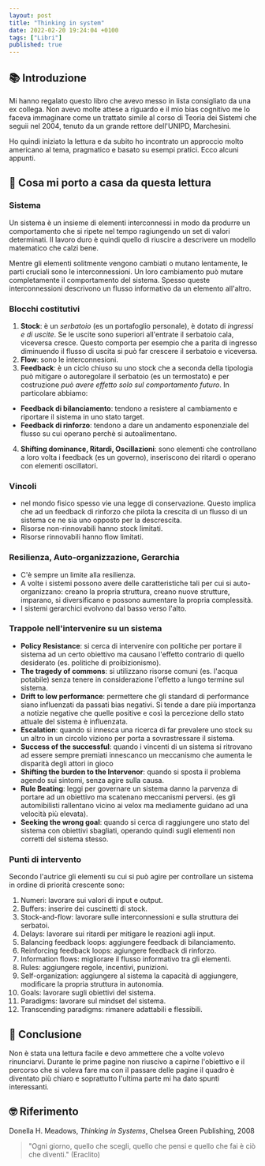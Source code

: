 ```yaml
---
layout: post
title: "Thinking in system"
date: 2022-02-20 19:24:04 +0100
tags: ["Libri"]
published: true
---
```


## 📚 Introduzione

Mi hanno regalato questo libro che avevo messo in lista consigliato da una ex collega. Non avevo molte attese a riguardo e il mio bias cognitivo me lo faceva immaginare come un trattato simile al corso di Teoria dei Sistemi che seguii nel 2004, tenuto da un grande rettore dell'UNIPD, Marchesini.

Ho quindi iniziato la lettura e da subito ho incontrato un approccio molto americano al tema, pragmatico e basato su esempi pratici. Ecco alcuni appunti.

## 🚀 Cosa mi porto a casa da questa lettura

### Sistema

Un sistema è un insieme di elementi interconnessi in modo da produrre un comportamento che si ripete nel tempo ragiungendo un set di valori determinati. Il lavoro duro è quindi quello di riuscire a descrivere un modello matematico che calzi bene.

Mentre gli elementi solitmente vengono cambiati o mutano lentamente, le parti cruciali sono le interconnessioni. Un loro cambiamento può mutare completamente il comportamento del sistema. Spesso queste interconnessioni descrivono un flusso informativo da un elemento all'altro.

### Blocchi costitutivi

1. **Stock**: è un _serbatoio_ (es un portafoglio personale), è dotato di _ingressi e di uscite_. Se le uscite sono superiori all'entrate il serbatoio cala, viceversa cresce. Questo comporta per esempio che a parita di ingresso diminuendo il flusso di uscita si può far crescere il serbatoio e viceversa.
2. **Flow**: sono le interconnesioni.
3. **Feedback**: è un ciclo chiuso su uno stock che a seconda della tipologia può mitigare o autoregolare il serbatoio (es un termostato) e per costruzione _può avere effetto solo sul comportamento futuro_. In particolare abbiamo:

- **Feedback di bilanciamento**: tendono a resistere al cambiamento e riportare il sistema in uno stato target.
- **Feedback di rinforzo**: tendono a dare un andamento esponenziale del flusso su cui operano perchè si autoalimentano.

4. **Shifting dominance, Ritardi, Oscillazioni**: sono elementi che controllano a loro volta i feedback (es un governo), inseriscono dei ritardi o operano con elementi oscillatori.

### Vincoli

- nel mondo fisico spesso vie una legge di conservazione. Questo implica che ad un feedback di rinforzo che pilota la crescita di un flusso di un sistema ce ne sia uno opposto per la descrescita.
- Risorse non-rinnovabili hanno stock limitati.
- Risorse rinnovabili hanno flow limitati.

### Resilienza, Auto-organizzazione, Gerarchia

- C'è sempre un limite alla resilienza.
- A volte i sistemi possono avere delle caratteristiche tali per cui si auto-organizzano: creano la propria struttura, creano nuove strutture, imparano, si diversificano e possono aumentare la propria complessità.
- I sistemi gerarchici evolvono dal basso verso l'alto.

### Trappole nell'intervenire su un sistema

- **Policy Resistance**: si cerca di intervenire con politiche per portare il sistema ad un certo obiettivo ma causano l'effetto contrario di quello desiderato (es. politiche di proibizionismo).
- **The tragedy of commons**: si utilizzano risorse comuni (es. l'acqua potabile) senza tenere in considerazione l'effetto a lungo termine sul sistema.
- **Drift to low performance**: permettere che gli standard di performance siano influenzati da passati bias negativi. Si tende a dare più importanza a notizie negative che quelle positive e così la percezione dello stato attuale del sistema è influenzata.
- **Escalation**: quando si innesca una ricerca di far prevalere uno stock su un altro in un circolo viziono per porta a sovrastressare il sistema.
- **Success of the successful**: quando i vincenti di un sistema si ritrovano ad essere sempre premiati innescanco un meccanismo che aumenta le disparità degli attori in gioco
- **Shifting the burden to the Intervenor**: quando si sposta il problema agendo sui sintomi, senza agire sulla causa.
- **Rule Beating**: leggi per governare un sistema danno la parvenza di portare ad un obiettivo ma scatenano meccanismi perversi. (es gli automibilisti rallentano vicino ai velox ma mediamente guidano ad una velocità più elevata).
- **Seeking the wrong goal**: quando si cerca di raggiungere uno stato del sistema con obiettivi sbagliati, operando quindi sugli elementi non corretti del sistema stesso.

### Punti di intervento

Secondo l'autrice gli elementi su cui si può agire per controllare un sistema in ordine di priorità crescente sono:

1. Numeri: lavorare sui valori di input e output.
2. Buffers: inserire dei cuscinetti di stock.
3. Stock-and-flow: lavorare sulle interconnessioni e sulla struttura dei serbatoi.
4. Delays: lavorare sui ritardi per mitigare le reazioni agli input.
5. Balancing feedback loops: aggiungere feedback di bilanciamento.
6. Reinforcing feedback loops: agiungere feedback di rinforzo.
7. Information flows: migliorare il flusso informativo tra gli elementi.
8. Rules: aggiungere regole, incentivi, punizioni.
9. Self-organization: aggiungere al sistema la capacità di aggiungere, modificare la propria struttura in autonomia.
10. Goals: lavorare sugli obiettivi del sistema.
11. Paradigms: lavorare sul mindset del sistema.
12. Transcending paradigms: rimanere adattabili e flessibili.

## 🍷 Conclusione

Non è stata una lettura facile e devo ammettere che a volte volevo rinunciarvi. Durante le prime pagine non riuscivo a capirne l'obiettivo e il percorso che si voleva fare ma con il passare delle pagine il quadro è diventato più chiaro e soprattutto l'ultima parte mi ha dato spunti interessanti.

## 🤓 Riferimento

Donella H. Meadows, _Thinking in Systems_, Chelsea Green Publishing, 2008

> "Ogni giorno, quello che scegli, quello che pensi e quello che fai è ciò che diventi." (Eraclito)
